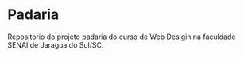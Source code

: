 # Padaria

Repositorio do projeto padaria do curso de Web Desigin na faculdade SENAI de Jaragua do Sul/SC.

